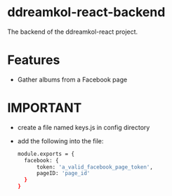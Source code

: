 # ddreamkol-react-backend
The backend of the ddreamkol-react project.

# Features
- Gather albums from a Facebook page


# IMPORTANT
- create a file named keys.js in config directory
- add the following into the file:

  ```sh
  module.exports = {
    facebook: {
        token: 'a_valid_facebook_page_token',
        pageID: 'page_id'
    }
  }
  ```
